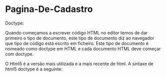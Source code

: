 # Pagina-De-Cadastro

Doctype:

Quando começamos a escrever código HTML no editor temos de dar primeiro o tipo de documento, este tipo de documento diz ao navegador que tipo de código está escrito em ficheiro. Este tipo de documento é nomeado como doctype em HTML e cada documento HTML deve começar com doctype.

O Html5 é a versão mais utilizada e a mais recente de html. A sintaxe de html5 doctype é a seguinte: <!DOCTYPE html>
